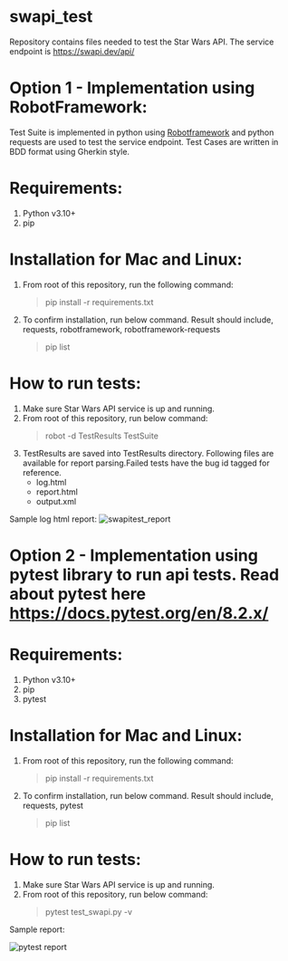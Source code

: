 # swapi_test
Repository contains files needed to test the Star Wars API. The service endpoint is https://swapi.dev/api/

# Option 1 - Implementation using RobotFramework:
Test Suite is implemented in python using [Robotframework](https://robotframework.org/) and python requests are used to test the service endpoint. Test Cases are written in BDD format using Gherkin style. 

# Requirements:
1. Python v3.10+
2. pip

# Installation for Mac and Linux:
1. From root of this repository, run the following command:
     > pip install -r requirements.txt
2. To confirm installation, run below command. Result should include, requests, robotframework, robotframework-requests
     > pip list
  
# How to run tests:
1. Make sure Star Wars API service is up and running.
2. From root of this repository, run below command:
   > robot -d TestResults TestSuite
3. TestResults are saved into TestResults directory. Following files are available for report parsing.Failed tests have the bug id tagged for reference. 
   - log.html
   - report.html
   - output.xml

Sample log html report:
![swapitest_report](https://github.com/afreenbanu/starwarsapi_tests/assets/8961608/f915df39-7d2e-479b-aac8-77e2d0ddb30a)

# Option 2 - Implementation using pytest library to run api tests. Read about pytest here https://docs.pytest.org/en/8.2.x/

# Requirements:
1. Python v3.10+
2. pip
3. pytest

# Installation for Mac and Linux:
1. From root of this repository, run the following command:
     > pip install -r requirements.txt
2. To confirm installation, run below command. Result should include, requests, pytest
     > pip list

# How to run tests:
1. Make sure Star Wars API service is up and running.
2. From root of this repository, run below command:
   > pytest test_swapi.py -v
   
Sample report:

![pytest report](https://github.com/afreenbanu/starwarsapi_tests/assets/8961608/f5ad14c5-4367-4885-86a5-f5746c839d91)
